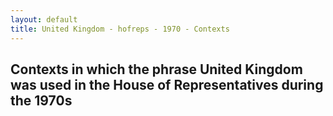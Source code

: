 ```yaml
---
layout: default
title: United Kingdom - hofreps - 1970 - Contexts
---
```

## Contexts in which the phrase **United Kingdom** was used in the House of Representatives during the 1970s

